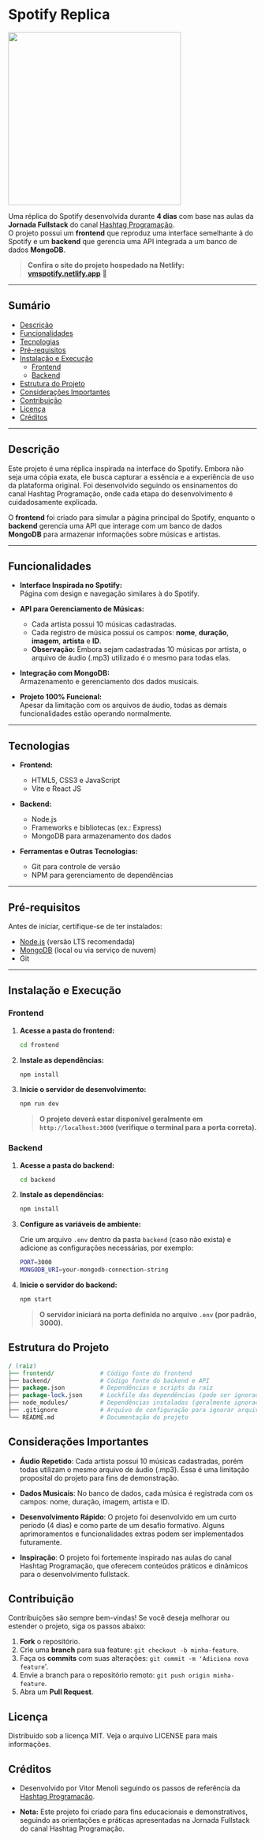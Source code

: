 # Spotify Replica

<img src="https://upload.wikimedia.org/wikipedia/commons/8/84/Spotify_icon.svg" width="350px">

Uma réplica do Spotify desenvolvida durante **4 dias** com base nas aulas da **Jornada Fullstack** do canal [Hashtag Programação](https://www.youtube.com/@HashtagProgramacao).  
O projeto possui um **frontend** que reproduz uma interface semelhante à do Spotify e um **backend** que gerencia uma API integrada a um banco de dados **MongoDB**.

> **Confira o site do projeto hospedado na Netlify: [vmspotify.netlify.app](https://vmspotify.netlify.app)** 🎵

---

## Sumário

- [Descrição](#descrição)
- [Funcionalidades](#funcionalidades)
- [Tecnologias](#tecnologias)
- [Pré-requisitos](#pré-requisitos)
- [Instalação e Execução](#instalação-e-execução)
  - [Frontend](#frontend)
  - [Backend](#backend)
- [Estrutura do Projeto](#estrutura-do-projeto)
- [Considerações Importantes](#considerações-importantes)
- [Contribuição](#contribuição)
- [Licença](#licença)
- [Créditos](#créditos)

---

## Descrição

Este projeto é uma réplica inspirada na interface do Spotify. Embora não seja uma cópia exata, ele busca capturar a essência e a experiência de uso da plataforma original. Foi desenvolvido seguindo os ensinamentos do canal Hashtag Programação, onde cada etapa do desenvolvimento é cuidadosamente explicada.

O **frontend** foi criado para simular a página principal do Spotify, enquanto o **backend** gerencia uma API que interage com um banco de dados **MongoDB** para armazenar informações sobre músicas e artistas.

---

## Funcionalidades

- **Interface Inspirada no Spotify:**  
  Página com design e navegação similares à do Spotify.

- **API para Gerenciamento de Músicas:**  
  - Cada artista possui 10 músicas cadastradas.
  - Cada registro de música possui os campos: **nome**, **duração**, **imagem**, **artista** e **ID**.
  - **Observação:** Embora sejam cadastradas 10 músicas por artista, o arquivo de áudio (.mp3) utilizado é o mesmo para todas elas.

- **Integração com MongoDB:**  
  Armazenamento e gerenciamento dos dados musicais.

- **Projeto 100% Funcional:**  
  Apesar da limitação com os arquivos de áudio, todas as demais funcionalidades estão operando normalmente.

---

## Tecnologias

- **Frontend:**
  - HTML5, CSS3 e JavaScript
  - Vite e React JS

- **Backend:**
  - Node.js
  - Frameworks e bibliotecas (ex.: Express)
  - MongoDB para armazenamento dos dados

- **Ferramentas e Outras Tecnologias:**
  - Git para controle de versão
  - NPM para gerenciamento de dependências

---

## Pré-requisitos

Antes de iniciar, certifique-se de ter instalados:

- [Node.js](https://nodejs.org/) (versão LTS recomendada)
- [MongoDB](https://www.mongodb.com/) (local ou via serviço de nuvem)
- Git

---

## Instalação e Execução

### Frontend

1. **Acesse a pasta do frontend:**

   ```bash
   cd frontend
   ```

2. **Instale as dependências:**

   ```bash
   npm install
   ```

3. **Inicie o servidor de desenvolvimento:**

   ```bash
   npm run dev
   ```
   > **O projeto deverá estar disponível geralmente em `http://localhost:3000` (verifique o terminal para a porta correta).**

### Backend

1. **Acesse a pasta do backend:**

   ```bash
   cd backend
   ```

2. **Instale as dependências:**

   ```bash
   npm install
   ```

3. **Configure as variáveis de ambiente:**

   Crie um arquivo `.env` dentro da pasta `backend` (caso não exista) e adicione as configurações necessárias, por exemplo:
   ```bash
   PORT=3000
   MONGODB_URI=your-mongodb-connection-string
   ```
   
4. **Inicie o servidor do backend:**

   ```bash
   npm start
   ```
   > **O servidor iniciará na porta definida no arquivo `.env` (por padrão, 3000).**

## Estrutura do Projeto

   ```perl
   / (raiz)
   ├── frontend/             # Código fonte do frontend
   ├── backend/              # Código fonte do backend e API
   ├── package.json          # Dependências e scripts da raiz
   ├── package-lock.json     # Lockfile das dependências (pode ser ignorado se preferir)
   ├── node_modules/         # Dependências instaladas (geralmente ignoradas)
   ├── .gitignore            # Arquivo de configuração para ignorar arquivos no Git
   └── README.md             # Documentação do projeto
   ```

## Considerações Importantes

* **Áudio Repetido**:
Cada artista possui 10 músicas cadastradas, porém todas utilizam o mesmo arquivo de áudio (.mp3). Essa é uma limitação proposital do projeto para fins de demonstração.

* **Dados Musicais**:
No banco de dados, cada música é registrada com os campos: nome, duração, imagem, artista e ID.

* **Desenvolvimento Rápido**:
O projeto foi desenvolvido em um curto período (4 dias) e como parte de um desafio formativo. Alguns aprimoramentos e funcionalidades extras podem ser implementados futuramente.

* **Inspiração**:
O projeto foi fortemente inspirado nas aulas do canal Hashtag Programação, que oferecem conteúdos práticos e dinâmicos para o desenvolvimento fullstack.

## Contribuição

Contribuições são sempre bem-vindas! Se você deseja melhorar ou estender o projeto, siga os passos abaixo:

1. **Fork** o repositório.
2. Crie uma **branch** para sua feature: `git checkout -b minha-feature`.
3. Faça os **commits** com suas alterações: `git commit -m 'Adiciona nova feature`'.
4. Envie a branch para o repositório remoto: `git push origin minha-feature`.
5. Abra um **Pull Request**.

## Licença
Distribuído sob a licença MIT. Veja o arquivo LICENSE para mais informações.

## Créditos
* Desenvolvido por Vitor Menoli seguindo os passos de referência da [Hashtag Programação](https://www.youtube.com/@HashtagProgramacao).

* **Nota:** Este projeto foi criado para fins educacionais e demonstrativos, seguindo as orientações e práticas apresentadas na Jornada Fullstack do canal Hashtag Programação.